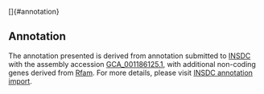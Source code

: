 []{#annotation}

Annotation
----------

The annotation presented is derived from annotation submitted to
[INSDC](http://www.insdc.org) with the assembly accession
[GCA\_001186125.1](http://www.ebi.ac.uk/ena/data/view/GCA_001186125.1),
with additional non-coding genes derived from
[Rfam](http://rfam.xfam.org/). For more details, please visit [INSDC
annotation
import](http://ensemblgenomes.org/info/data/insdc_annotation).
